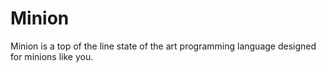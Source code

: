 # Minion

Minion is a top of the line state of the art programming language designed for minions like you.
